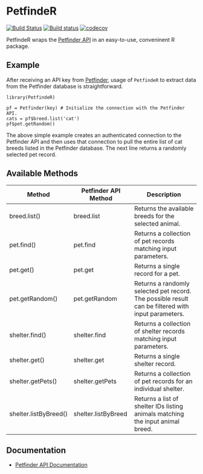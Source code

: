 # PetfindeR

[![Build Status](https://travis-ci.org/aschleg/PetfindeR.svg?branch=master)](https://travis-ci.org/aschleg/PetfindeR)
[![Build status](https://ci.appveyor.com/api/projects/status/78048x1q7086r0dl?svg=true)](https://ci.appveyor.com/project/aschleg/petfinder)
[![codecov](https://codecov.io/gh/aschleg/PetfindeR/branch/master/graph/badge.svg)](https://codecov.io/gh/aschleg/PetfindeR)

PetfindeR wraps the [Petfinder API](https://www.petfinder.com/developers/api-docs) in an easy-to-use, conveninent R package.

## Example

After receiving an API key from [Petfinder](https://www.petfinder.com/developers/api-key), usage of `PetfindeR` to extract data from the Petfinder database is straightforward.

~~~
library(PetfindeR)

pf = Petfinder(key) # Initialize the connection with the Petfinder API.
cats = pf$breed.list('cat')
pf$pet.getRandom()
~~~

The above simple example creates an authenticated connection to the Petfinder API and then uses that connection to pull the entire list of cat breeds listed in the Petfinder database. The next line returns a randomly selected pet record.

## Available Methods

| Method                | Petfinder API Method | Description                                                                                        |
|-----------------------|----------------------|----------------------------------------------------------------------------------------------------|
| breed.list()          | breed.list           | Returns the available breeds for the selected animal.                                              |
| pet.find()            | pet.find             | Returns a collection of pet records matching input parameters.                                     |
| pet.get()             | pet.get              | Returns a single record for a pet.                                                                 |
| pet.getRandom()       | pet.getRandom        | Returns a randomly selected pet record. The possible result can be filtered with input parameters. |
| shelter.find()        | shelter.find         | Returns a collection of shelter records matching input parameters.                                 |
| shelter.get()         | shelter.get          | Returns a single shelter record.                                                                   |
| shelter.getPets()     | shelter.getPets      | Returns a collection of pet records for an individual shelter.                                     |
| shelter.listByBreed() | shelter.listByBreed  | Returns a list of shelter IDs listing animals matching the input animal breed.                     |

## Documentation

* [Petfinder API Documentation](https://www.petfinder.com/developers/api-docs#methods)
